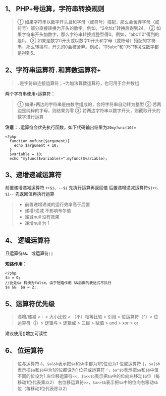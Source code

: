 1、 PHP`+`号运算，字符串转换规则
---
>① 如果字符串以数字开头且和字母（或符号）搭配，那么会舍弃字母（或符号）部分直接转换为开头的数字。例如，“24thiz”转换后得到24。
② 如果字符串开头加数字，那么字符串转换成整型得0。例如，“abc110”得到的是0。
③ 如果是数字0开头或以数字0开头和字母（或符号）搭配的字符串，那么转换时，开头的0会被舍弃。例如，“05abc”和“05”转换成数字都是得到5。

2、字符串运算符`.`和算数运算符`+`
---
>`.`是字符串连接运算符；`+`为加法算数运算符，也可用于合并数组

两个字符串使用`+`运算符：
>① 如果`+`两边的字符串是由数字组成的，会将字符串自动转为整型
② 若两边是纯粹的字母，则结果为零
③ 若两边字符串以数字开头，则截取开头的数字进行运算

**注意：**`.`运算符会优先执行函数，如下代码输出结果为`20myfunc(10)=`
```
<?php
  function myfunc($argument){
    echo $argument + 10;
  }
  $variable = 10;
  echo "myfunc($variable)=".myfunc($variable);
```
3、递增递减运算符
---
前置递增递减运算符 `++$i`、`--$i`  先执行运算再返回值
后置递增递减运算符`$i++`、`$i--`  先返回值再执行运算
>   * 前置递增递减的运行效率高于后置
>   * 递增/递减   不影响布尔值
>   * 递减null 没有效果
>   * 递增null 为 1

4、 逻辑运算符
---
且运算符`&&`、或运算符`||`

   **短路作用：**
   ```
   <?php
   $a = 0;
   //此处$a 转换为false，由于短路作用 &&后面的表达式不执行
   $a &&  $a = 2;

   ``` 

5、运算符优先级
---
   > 递增/递减 *>* `!` > 大小比较 > （不）相等比较 > 引用 > 位运算符（^）> 位运算符（|）> 逻辑与 > 逻辑或 > 三目 > 赋值 > and > xor > or

   建议使用()增加可读性

6、 位运算符
---
>位与运算符 `&`，`$a&$b`表示把`$a`和`$b`中都为1的位设为1
位或运算符 `|`，`$a|$b`表示把`$a`和`$b`中为1的位都设为1
位异或运算符 `^`，`$a^$b`表示把`$a`和`$b`中值不同的位设为1
左位移运算符`<<`，`$a<<$b`表示把`$a`中的位向左移动`$b`位（每移动1位代表乘以2）
右位移运算符`>>`，`$a>>$b`表示把`$a`中的位向右移动`$b`位（每移动1位代表除以2）